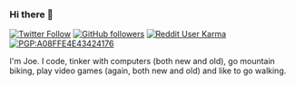 ### Hi there 👋

[![Twitter Follow](https://img.shields.io/twitter/follow/JoeNyland?style=social)](https://twitter.com/JoeNyland)
[![GitHub followers](https://img.shields.io/github/followers/JoeNyland?style=social)](https://github.com/JoeNyland?tab=followers)
[![Reddit User Karma](https://img.shields.io/reddit/user-karma/combined/MasterRoot2409?style=social)](https://www.reddit.com/user/MasterRoot2409)
[![PGP:A08FFE4E43424176](https://shields.io/badge/PGP-A08FFE4E43424176-informational?logo=GNUPrivacyGuard&style=flat)](https://pgp.key-server.io/0xA08FFE4E43424176)

I'm Joe. I code, tinker with computers (both new and old), go mountain biking, play video games (again, both new and old) and like to go walking.
